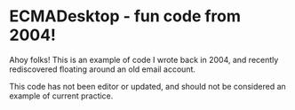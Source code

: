 # ECMADesktop - fun code from 2004!

Ahoy folks! This is an example of code I wrote back in 2004, and recently rediscovered floating around an old email account.

This code has not been editor or updated, and should not be considered an example of current practice.
